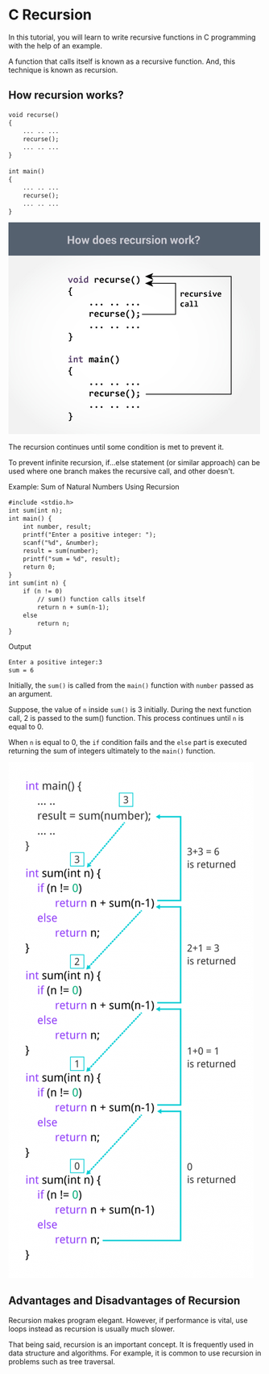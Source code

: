 # C Recursion

In this tutorial, you will learn to write recursive functions in C programming with the help of an example.

A function that calls itself is known as a recursive function. And, this technique is known as recursion.

## How recursion works?

```
void recurse()
{
    ... .. ...
    recurse();
    ... .. ...
}

int main()
{
    ... .. ...
    recurse();
    ... .. ...
}
```

![How recursion works in C programming?](/images/how-recursion-works-c_0.jpg)

The recursion continues until some condition is met to prevent it.

To prevent infinite recursion, if...else statement (or similar approach) can be used where one branch makes the recursive call, and other doesn't.

Example: Sum of Natural Numbers Using Recursion
```
#include <stdio.h>
int sum(int n);
int main() {
    int number, result;
    printf("Enter a positive integer: ");
    scanf("%d", &number);
    result = sum(number);
    printf("sum = %d", result);
    return 0;
}
int sum(int n) {
    if (n != 0)
        // sum() function calls itself
        return n + sum(n-1); 
    else
        return n;
}
```
Output
```
Enter a positive integer:3
sum = 6
```

Initially, the `sum()` is called from the `main()` function with `number` passed as an argument.

Suppose, the value of `n` inside `sum()` is 3 initially. During the next function call, 2 is passed to the sum() function. This process continues until `n` is equal to 0.

When `n` is equal to 0, the `if` condition fails and the `else` part is executed returning the sum of integers ultimately to the `main()` function.

![Calculation of sum of natural number using recursion](/images/recursion-natural-numbers.png)

## Advantages and Disadvantages of Recursion

Recursion makes program elegant. However, if performance is vital, use loops instead as recursion is usually much slower.

That being said, recursion is an important concept. It is frequently used in data structure and algorithms. For example, it is common to use recursion in problems such as tree traversal.